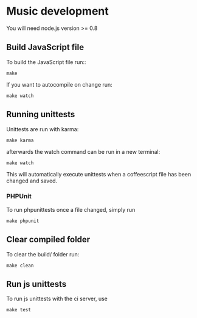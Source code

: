 # Music development

You will need node.js version >= 0.8

## Build JavaScript file

To build the JavaScript file run::

    make

If you want to autocompile on change run:

    make watch

## Running unittests
Unittests are run with karma:

	make karma

afterwards the watch command can be run in a new terminal:

	make watch

This will automatically execute unittests when a coffeescript file has been changed and saved.

### PHPUnit
To run phpunittests once a file changed, simply run

    make phpunit

## Clear compiled folder
To clear the build/ folder run:

    make clean

## Run js unittests
To run js unittests with the ci server, use

	make test